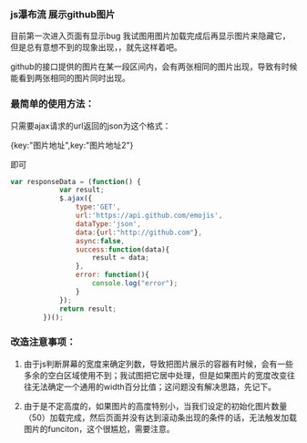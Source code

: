 ### js瀑布流 展示github图片

目前第一次进入页面有显示bug
我试图用图片加载完成后再显示图片来隐藏它，但是总有意想不到的现象出现，，就先这样着吧。

github的接口提供的图片在某一段区间内，会有两张相同的图片出现，导致有时候能看到两张相同的图片同时出现。


### 最简单的使用方法：

只需要ajax请求的url返回的json为这个格式：

{key:"图片地址",key:"图片地址2"}

即可

```javascript
var responseData = (function() {
            var result;
            $.ajax({
                type:'GET',
                url:'https://api.github.com/emojis',
                dataType:'json',
                data:{url:"http://github.com"},
                async:false,
                success:function(data){
                    result = data;
                },
                error: function(){
                    console.log("error");
                }
            });
            return result;
        })();
```

### 改造注意事项：

1. 由于js判断屏幕的宽度来确定列数，导致把图片展示的容器有时候，会有一些多余的空白区域使用不到；我试图把它居中处理，但是如果图片的宽度改变往往无法确定一个通用的width百分比值；这问题没有解决思路，先记下。

2. 由于是不定高度的，如果图片的高度特别小，当我们设定的初始化图片数量（50）加载完成，然后页面并没有达到滚动条出现的条件的话，无法触发加载图片的funciton，这个很尴尬，需要注意。
